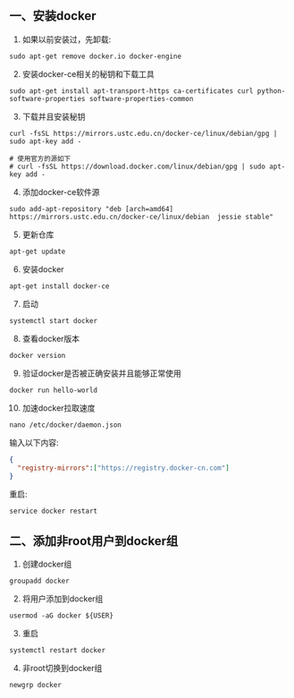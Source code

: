 ## 一、安装docker
1. 如果以前安装过，先卸载:
```shell
sudo apt-get remove docker.io docker-engine
```

2. 安装docker-ce相关的秘钥和下载工具
```shell
sudo apt-get install apt-transport-https ca-certificates curl python-software-properties software-properties-common
```

3. 下载并且安装秘钥
```shell
curl -fsSL https://mirrors.ustc.edu.cn/docker-ce/linux/debian/gpg | sudo apt-key add -

# 使用官方的源如下
# curl -fsSL https://download.docker.com/linux/debian/gpg | sudo apt-key add -
```

4. 添加docker-ce软件源
```shell
sudo add-apt-repository "deb [arch=amd64] https://mirrors.ustc.edu.cn/docker-ce/linux/debian  jessie stable"
```

5. 更新仓库
```shell
apt-get update
```

6. 安装docker
```shell
apt-get install docker-ce
```

7. 启动
```
systemctl start docker
```

8. 查看docker版本
```
docker version
```

9. 验证docker是否被正确安装并且能够正常使用
```
docker run hello-world
```

10. 加速docker拉取速度
```
nano /etc/docker/daemon.json
```
输入以下内容:
```json
{
  "registry-mirrors":["https://registry.docker-cn.com"]
}
```
重启:
```
service docker restart
```

## 二、添加非root用户到docker组
1. 创建docker组
```
groupadd docker
```

2. 将用户添加到docker组
```
usermod -aG docker ${USER}
```

3. 重启
```
systemctl restart docker
```

4. 非root切换到docker组
```
newgrp docker
```